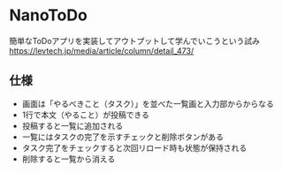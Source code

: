 # NanoToDo
簡単なToDoアプリを実装してアウトプットして学んでいこうという試み
https://levtech.jp/media/article/column/detail_473/

## 仕様

- 画面は「やるべきこと（タスク）」を並べた一覧画と入力部からからなる
- 1行で本文（やること）が投稿できる
- 投稿すると一覧に追加される
- 一覧にはタスクの完了を示すチェックと削除ボタンがある
- タスク完了をチェックすると次回リロード時も状態が保持される
- 削除すると一覧から消える
